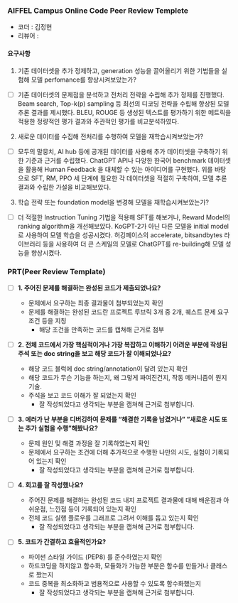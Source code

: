 ### AIFFEL Campus Online Code Peer Review Templete
- 코더 : 김정현
- 리뷰어 :

#### 요구사항

1. 기존 데이터셋을 추가 정제하고, generation 성능을 끌어올리기 위한 기법들을 실험해 모델 perfomance를 향상시켜보았는가?	
- [ ] 기존 데이터셋의 문제점을 분석하고 전처리 전략을 수립해 추가 정제를 진행했다. Beam search, Top-k(p) sampling 등 최선의 디코딩 전략을 수립해 향상된 모델 추론 결과를 제시했다. BLEU, ROUGE 등 생성된 텍스트를 평가하기 위한 메트릭을 적용한 정량적인 평가 결과와 주관적인 평가를 비교분석하였다.

2. 새로운 데이터를 수집해 전처리를 수행하여 모델을 재학습시켜보았는가?	
- [ ] 모두의 말뭉치, AI hub 등에 공개된 데이터를 사용해 추가 데이터셋을 구축하기 위한 기준과 근거를 수립했다. ChatGPT API나 다양한 한국어 benchmark 데이터셋을 활용해 Human Feedback 을 대체할 수 있는 아이디어를 구현했다. 위를 바탕으로 SFT, RM, PPO 세 단계에 필요한 각 데이터셋을 적절히 구축하여, 모델 추론 결과와 수립한 가설을 비교해보았다.

3. 학습 전략 또는 foundation model을 변경해 모델을 재학습시켜보았는가?	
- [ ] 더 적절한 Instruction Tuning 기법을 적용해 SFT를 해보거나, Reward Model의 ranking algorithm을 개선해보았다. KoGPT-2가 아닌 다른 모델을 initial model로 사용하여 모델 학습을 성공시켰다. 허깅페이스의 accelerate, bitsandbytes 라이브러리 등을 사용하여 더 큰 스케일의 모델로 ChatGPT를 re-building해 모델 성능을 향상시켰다.


### PRT(Peer Review Template)

- [ ]  **1. 주어진 문제를 해결하는 완성된 코드가 제출되었나요?**
    - 문제에서 요구하는 최종 결과물이 첨부되었는지 확인
    - 문제를 해결하는 완성된 코드란 프로젝트 루브릭 3개 중 2개,
    퀘스트 문제 요구조건 등을 지칭
        - 해당 조건을 만족하는 코드를 캡쳐해 근거로 첨부

- [ ]  **2. 전체 코드에서 가장 핵심적이거나 가장 복잡하고 이해하기 어려운 부분에 작성된
주석 또는 doc string을 보고 해당 코드가 잘 이해되었나요?**
    - 해당 코드 블럭에 doc string/annotation이 달려 있는지 확인
    - 해당 코드가 무슨 기능을 하는지, 왜 그렇게 짜여진건지, 작동 메커니즘이 뭔지 기술.
    - 주석을 보고 코드 이해가 잘 되었는지 확인
        - 잘 작성되었다고 생각되는 부분을 캡쳐해 근거로 첨부합니다.

- [ ]  **3. 에러가 난 부분을 디버깅하여 문제를 “해결한 기록을 남겼거나”
”새로운 시도 또는 추가 실험을 수행”해봤나요?**
    - 문제 원인 및 해결 과정을 잘 기록하였는지 확인
    - 문제에서 요구하는 조건에 더해 추가적으로 수행한 나만의 시도,
    실험이 기록되어 있는지 확인
        - 잘 작성되었다고 생각되는 부분을 캡쳐해 근거로 첨부합니다.

- [ ]  **4. 회고를 잘 작성했나요?**
    - 주어진 문제를 해결하는 완성된 코드 내지 프로젝트 결과물에 대해
    배운점과 아쉬운점, 느낀점 등이 기록되어 있는지 확인
    - 전체 코드 실행 플로우를 그래프로 그려서 이해를 돕고 있는지 확인
        - 잘 작성되었다고 생각되는 부분을 캡쳐해 근거로 첨부합니다.

- [ ]  **5. 코드가 간결하고 효율적인가요?**
    - 파이썬 스타일 가이드 (PEP8) 를 준수하였는지 확인
    - 하드코딩을 하지않고 함수화, 모듈화가 가능한 부분은 함수를 만들거나 클래스로 짰는지
    - 코드 중복을 최소화하고 범용적으로 사용할 수 있도록 함수화했는지
        - 잘 작성되었다고 생각되는 부분을 캡쳐해 근거로 첨부합니다.
